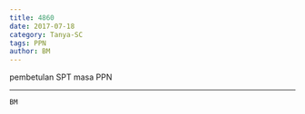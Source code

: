 ```yaml
---
title: 4860
date: 2017-07-18
category: Tanya-SC
tags: PPN
author: BM
---
```


pembetulan SPT masa PPN

---



`BM`
